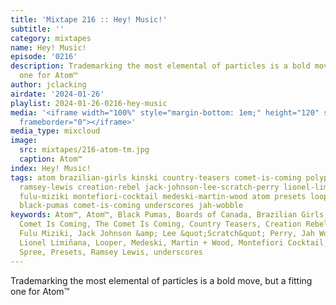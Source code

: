 ```yaml
---
title: 'Mixtape 216 :: Hey! Music!'
subtitle: ''
category: mixtapes
name: Hey! Music!
episode: '0216'
description: Trademarking the most elemental of particles is a bold move, but a fitting
  one for Atom™
author: jclacking
airdate: '2024-01-26'
playlist: 2024-01-26-0216-hey-music
media: '<iframe width="100%" style="margin-bottom: 1em;" height="120" src="https://www.mixcloud.com/widget/iframe/?feed=%2Flouderthanwar%2Fthe-final-hour-216-hey-music-2024-01-26%2F&hide_artwork=1&hide_cover=1&light=1"
  frameborder="0"></iframe>'
media_type: mixcloud
image:
  src: mixtapes/216-atom-tm.jpg
  caption: Atom™
index: Hey! Music!
tags: atom brazilian-girls kinski country-teasers comet-is-coming polyphonic-spree
  ramsey-lewis creation-rebel jack-johnson-lee-scratch-perry lionel-liminana boards-of-canada
  fulu-miziki montefiori-cocktail medeski-martin-wood atom presets looper clark drop-nineteens
  black-pumas comet-is-coming underscores jah-wobble
keywords: Atom™, Atom™, Black Pumas, Boards of Canada, Brazilian Girls, Clark, The
  Comet Is Coming, The Comet Is Coming, Country Teasers, Creation Rebel, Drop Nineteens,
  Fulu Miziki, Jack Johnson &amp; Lee &quot;Scratch&quot; Perry, Jah Wobble, Kinski,
  Lionel Limiñana, Looper, Medeski, Martin + Wood, Montefiori Cocktail, The Polyphonic
  Spree, Presets, Ramsey Lewis, underscores
---
```

Trademarking the most elemental of particles is a bold move, but a fitting one for Atom™
